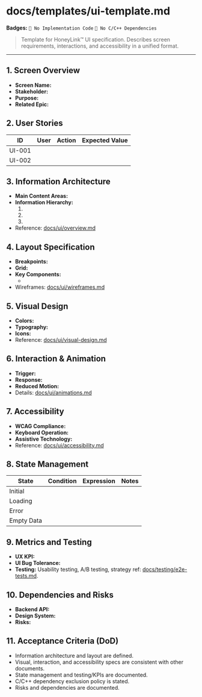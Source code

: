 # docs/templates/ui-template.md

**Badges:** `🚫 No Implementation Code` `🚫 No C/C++ Dependencies`

> Template for HoneyLink™ UI specification. Describes screen requirements, interactions, and accessibility in a unified format.

---

## 1. Screen Overview
- **Screen Name:** <!-- e.g., HoneyLink Dashboard -->
- **Stakeholder:** <!-- e.g., NOC Operator -->
- **Purpose:** <!-- Goal user aims to achieve -->
- **Related Epic:** <!-- Jira/Epic ID -->

## 2. User Stories
| ID | User | Action | Expected Value |
|----|------|--------|----------------|
| UI-001 | | | |
| UI-002 | | | |

## 3. Information Architecture
- **Main Content Areas:** <!-- Cards/Tables/Charts, etc. -->
- **Information Hierarchy:**
  1. <!-- Primary -->
  2. <!-- Secondary -->
  3. <!-- Tertiary -->
- Reference: [docs/ui/overview.md](../ui/overview.md)

## 4. Layout Specification
- **Breakpoints:** <!-- Mobile/Tablet/Desktop -->
- **Grid:** <!-- e.g., 12 columns, 16px gutter -->
- **Key Components:**
  - <!-- Cards, Filters, Timeline, etc. -->
- Wireframes: [docs/ui/wireframes.md](../ui/wireframes.md)

## 5. Visual Design
- **Colors:** <!-- Primary colors, meanings -->
- **Typography:** <!-- Headings/Body/Numeric fonts -->
- **Icons:** <!-- Library used, meanings -->
- Reference: [docs/ui/visual-design.md](../ui/visual-design.md)

## 6. Interaction & Animation
- **Trigger:** <!-- Click/Hover/Scroll -->
- **Response:** <!-- Animation/Transition -->
- **Reduced Motion:** <!-- Alternative behavior -->
- Details: [docs/ui/animations.md](../ui/animations.md)

## 7. Accessibility
- **WCAG Compliance:** <!-- Level AA, etc. -->
- **Keyboard Operation:** <!-- Focus order/Shortcuts -->
- **Assistive Technology:** <!-- Screen reader announcements -->
- Reference: [docs/ui/accessibility.md](../ui/accessibility.md)

## 8. State Management
| State | Condition | Expression | Notes |
|-------|-----------|------------|-------|
| Initial | | | |
| Loading | | | |
| Error | | | |
| Empty Data | | | |

## 9. Metrics and Testing
- **UX KPI:** <!-- Task Success Rate, Time-on-Task, etc. -->
- **UI Bug Tolerance:** <!-- e.g., Critical UI bugs = 0 → Release blocker -->
- **Testing:** Usability testing, A/B testing, strategy ref: [docs/testing/e2e-tests.md](../testing/e2e-tests.md).

## 10. Dependencies and Risks
- **Backend API:** <!-- Dependent APIs -->
- **Design System:** <!-- Components used -->
- **Risks:** <!-- e.g., Performance/Visibility/Accessibility concerns -->

## 11. Acceptance Criteria (DoD)
- Information architecture and layout are defined.
- Visual, interaction, and accessibility specs are consistent with other documents.
- State management and testing/KPIs are documented.
- C/C++ dependency exclusion policy is stated.
- Risks and dependencies are documented.
